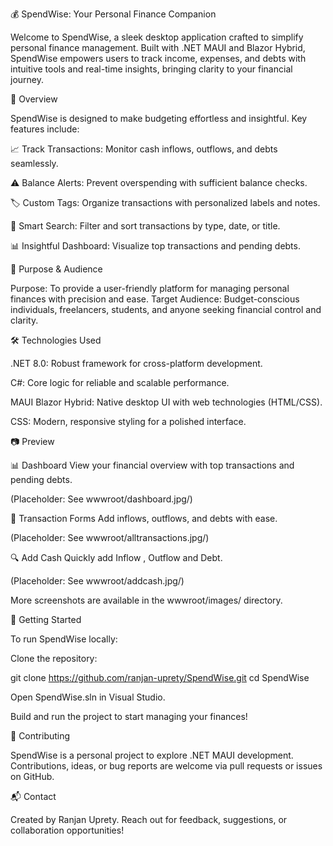 ﻿💰 SpendWise: Your Personal Finance Companion

Welcome to SpendWise, a sleek desktop application crafted to simplify personal finance management. Built with .NET MAUI and Blazor Hybrid, SpendWise empowers users to track income, expenses, and debts with intuitive tools and real-time insights, bringing clarity to your financial journey.

🌟 Overview

SpendWise is designed to make budgeting effortless and insightful. Key features include:





📈 Track Transactions: Monitor cash inflows, outflows, and debts seamlessly.



⚠️ Balance Alerts: Prevent overspending with sufficient balance checks.



🏷️ Custom Tags: Organize transactions with personalized labels and notes.



🔎 Smart Search: Filter and sort transactions by type, date, or title.



📊 Insightful Dashboard: Visualize top transactions and pending debts.

🎯 Purpose & Audience

Purpose: To provide a user-friendly platform for managing personal finances with precision and ease.
Target Audience: Budget-conscious individuals, freelancers, students, and anyone seeking financial control and clarity.

🛠️ Technologies Used





.NET 8.0: Robust framework for cross-platform development.



C#: Core logic for reliable and scalable performance.



MAUI Blazor Hybrid: Native desktop UI with web technologies (HTML/CSS).



CSS: Modern, responsive styling for a polished interface.

📷 Preview

📊 Dashboard
View your financial overview with top transactions and pending debts.




(Placeholder: See wwwroot/dashboard.jpg/)

💸 Transaction Forms
Add inflows, outflows, and debts with ease.




(Placeholder: See wwwroot/alltransactions.jpg/)

🔍 Add Cash 
Quickly add Inflow , Outflow and Debt.




(Placeholder: See wwwroot/addcash.jpg/)

More screenshots are available in the wwwroot/images/ directory.

🚀 Getting Started

To run SpendWise locally:





Clone the repository:

git clone https://github.com/ranjan-uprety/SpendWise.git
cd SpendWise



Open SpendWise.sln in Visual Studio.



Build and run the project to start managing your finances!

🤝 Contributing

SpendWise is a personal project to explore .NET MAUI development. Contributions, ideas, or bug reports are welcome via pull requests or issues on GitHub.

📬 Contact

Created by Ranjan Uprety. Reach out for feedback, suggestions, or collaboration opportunities!